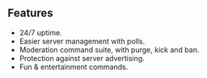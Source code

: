 ## Features

- 24/7 uptime.
- Easier server management with polls.
- Moderation command suite, with purge, kick and ban.
- Protection against server advertising.
- Fun & entertainment commands.
